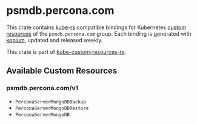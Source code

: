 <!--
SPDX-FileCopyrightText: The kube-custom-resources-rs Authors
SPDX-License-Identifier: 0BSD
 -->

# psmdb.percona.com

This crate contains [kube-rs](https://kube.rs/) compatible bindings for Kubernetes [custom resources](https://kubernetes.io/docs/tasks/extend-kubernetes/custom-resources/custom-resource-definitions/) of the `psmdb.percona.com` group. Each binding is generated with [kopium](https://github.com/kube-rs/kopium), updated and released weekly.

This crate is part of [kube-custom-resources-rs](https://github.com/metio/kube-custom-resources-rs).

## Available Custom Resources

### psmdb.percona.com/v1
- `PerconaServerMongoDBBackup`
- `PerconaServerMongoDBRestore`
- `PerconaServerMongoDB`
